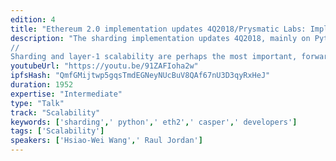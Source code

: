 ```yaml
---
edition: 4
title: "Ethereum 2.0 implementation updates 4Q2018/Prysmatic Labs: Implementing Ethereum 2.0 Today"
description: "The sharding implementation updates 4Q2018, mainly on Python side.
//
Sharding and layer-1 scalability are perhaps the most important, forward-thinking changes that Ethereum 2.0 will implement. Ever since the inception of the Sharding FAQ by Vitalik, both the foundation’s research team and the community have actively engaged in bringing ideas together into a solid specification and road ahead for the future of Ethereum. This task will focus around the ins-and-outs of building the high-level Ethereum 2.0’s Casper & Sharding spec into granular code by one of the main sharding implementation teams, Prysmatic Labs. We will analyze caveats we ran into when designing Ethereum 2.0 while the research is still in flux. Ethereum 2.0 encompasses a lot more than software upgrades, as it gives developers the opportunity to pave a path with better design capabilities, a better open source contribution ecosystem through documentations, and a more modular, pluggable set of tools built to last the test of time. We assembled organically as a team to build this out, and we aim to give back to the community from what we have learned so far in terms of building on a volatile research spes, attracting open source talent, mitigating technical debt, and why transparency and public work are important."
youtubeUrl: "https://youtu.be/91ZAFIoha2w"
ipfsHash: "QmfGMijtwp5gqsTmdEGNeyNUcBuV8QAf67nU3D3qyRxHeJ"
duration: 1952
expertise: "Intermediate"
type: "Talk"
track: "Scalability"
keywords: ['sharding',' python',' eth2',' casper',' developers']
tags: ['Scalability']
speakers: ['Hsiao-Wei Wang',' Raul Jordan']
---
```

